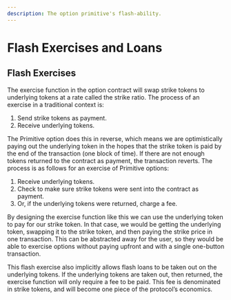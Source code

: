 ```yaml
---
description: The option primitive's flash-ability.
---
```


# Flash Exercises and Loans

## Flash Exercises

The exercise function in the option contract will swap strike tokens to underlying tokens at a rate called the strike ratio. The process of an exercise in a traditional context is:  


1. Send strike tokens as payment.
2. Receive underlying tokens.

The Primitive option does this in reverse, which means we are optimistically paying out the underlying token in the hopes that the strike token is paid by the end of the transaction \(one block of time\). If there are not enough tokens returned to the contract as payment, the transaction reverts. The process is as follows for an exercise of Primitive options:  


1. Receive underlying tokens.
2. Check to make sure strike tokens were sent into the contract as payment.
3. Or, if the underlying tokens were returned, charge a fee.

By designing the exercise function like this we can use the underlying token to pay for our strike token. In that case, we would be getting the underlying token, swapping it to the strike token, and then paying the strike price in one transaction. This can be abstracted away for the user, so they would be able to exercise options without paying upfront and with a single one-button transaction.  


This flash exercise also implicitly allows flash loans to be taken out on the underlying tokens. If the underlying tokens are taken out, then returned, the exercise function will only require a fee to be paid. This fee is denominated in strike tokens, and will become one piece of the protocol’s economics. 

